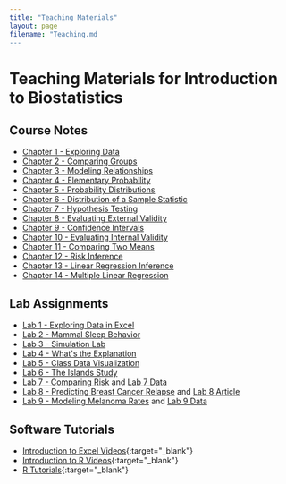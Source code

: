 ```yaml
---
title: "Teaching Materials"
layout: page
filename: "Teaching.md
---
```


# Teaching Materials for Introduction to Biostatistics

## Course Notes

 - [Chapter 1 - Exploring Data](/materials/chapter-1.pdf)
 - [Chapter 2 - Comparing Groups](/materials/chapter-2.pdf)
 - [Chapter 3 - Modeling Relationships](/materials/chapter-3.pdf)
 - [Chapter 4 - Elementary Probability](/materials/chapter-4.pdf)
 - [Chapter 5 - Probability Distributions](/materials/chapter-5.pdf)
 - [Chapter 6 - Distribution of a Sample Statistic](/materials/chapter-6.pdf)
 - [Chapter 7 - Hypothesis Testing](/materials/chapter-7.pdf)
 - [Chapter 8 - Evaluating External Validity](/materials/chapter-8.pdf)
 - [Chapter 9 - Confidence Intervals](/materials/chapter-9.pdf)
 - [Chapter 10 - Evaluating Internal Validity](/materials/chapter-10.pdf)
 - [Chapter 11 - Comparing Two Means](/materials/chapter-11.pdf)
 - [Chapter 12 - Risk Inference](/materials/chapter-12.pdf)
 - [Chapter 13 - Linear Regression Inference](/materials/chapter-13.pdf)
 - [Chapter 14 - Multiple Linear Regression](/materials/chapter-14.pdf)

## Lab Assignments

- [Lab 1 - Exploring Data in Excel](/materials/lab-1.pdf)
- [Lab 2 - Mammal Sleep Behavior](/materials/lab-2.pdf)
- [Lab 3 - Simulation Lab](/materials/lab-3.pdf)
- [Lab 4 - What's the Explanation](/materials/lab-4.pdf)
- [Lab 5 - Class Data Visualization](/materials/lab-5.pdf)
- [Lab 6 - The Islands Study](/materials/lab-6.pdf)
- [Lab 7 - Comparing Risk](/materials/lab-7.pdf) and [Lab 7 Data](/materials/heart.csv)
- [Lab 8 - Predicting Breast Cancer Relapse](/materials/lab-8.pdf) and [Lab 8 Article](/materials/lab-8-article.pdf)
- [Lab 9 - Modeling Melanoma Rates](/materials/lab-9.pdf) and [Lab 9 Data](/materials/Melanoma.csv)

## Software Tutorials

 - [Introduction to Excel Videos](https://www.youtube.com/watch?v=iQWC3Q4D5VM&list=PLTE0IJCCTM9LdpwKNRLjoio__qLIrYZDC){:target="_blank"}
 - [Introduction to R Videos](https://www.youtube.com/watch?v=7tDK_i11jqw&list=PLTE0IJCCTM9ILfW8OaLqZd37G7X4WDtl-){:target="_blank"}
 - [R Tutorials](https://stat212-learnr.stat.illinois.edu/){:target="_blank"}


